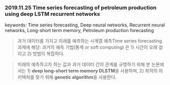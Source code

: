 ### 2019.11.25 Time series forecasting of petroleum production using deep LSTM recurrent networks
keywords: Time series forecasting, Deep neural networks,
Recurrent neural networks,
Long-short term memory,
Petroleum production forecasting

> 과거 데이터를 가지고 미래를 예측하는 시계열 예측Time series forecasting 과제에 해당: 
과거의 예측 기법(통계 or soft computing) 은 1) 시간이 오래 걸리고 2) 방법이 복잡하다.

> 미래의 예측하고자 하는 값과 과거 데이터 간의 관계를 규명하기 위해 본 논문에서는 1) **deep long-short term memory DLSTM**을 
사용하며, 2) 최적의 아키텍처를 찾기 위해 **genetic algorithm**을 사용한다. 
